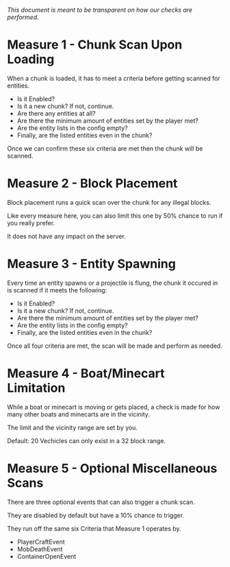 *This document is meant to be transparent on how our checks are performed.*


# Measure 1 - Chunk Scan Upon Loading
When a chunk is loaded, it has to meet a criteria before getting scanned for entities.
- Is it Enabled?
- Is it a new chunk? If not, continue. 
- Are there any entities at all?
- Are there the minimum amount of entities set by the player met?
- Are the entity lists in the config empty?
- Finally, are the listed entities even in the chunk?

Once we can confirm these six criteria are met then the chunk will be scanned. 


# Measure 2 - Block Placement
Block placement runs a quick scan over the chunk for any illegal blocks.

Like every measure here, you can also limit this one by 50% chance to run if you really prefer.

It does not have any impact on the server.


# Measure 3 - Entity Spawning
Every time an entity spawns or a projectile is flung, the chunk it occured in is scanned if it meets the following:
- Is it Enabled?
- Is it a new chunk? If not, continue.
- Are there the minimum amount of entities set by the player met?
- Are the entity lists in the config empty?
- Finally, are the listed entities even in the chunk?

Once all four criteria are met, the scan will be made and perform as needed. 

# Measure 4 - Boat/Minecart Limitation
While a boat or minecart is moving or gets placed, a check is made for how many other boats and minecarts are in the vicinity.

The limit and the vicinity range are set by you. 

Default: 20 Vechicles can only exist in a 32 block range. 

# Measure 5 - Optional Miscellaneous Scans
There are three optional events that can also trigger a chunk scan. 

They are disabled by default but have a 10% chance to trigger.

They run off the same six Criteria that Measure 1 operates by.

- PlayerCraftEvent
- MobDeathEvent
- ContainerOpenEvent
